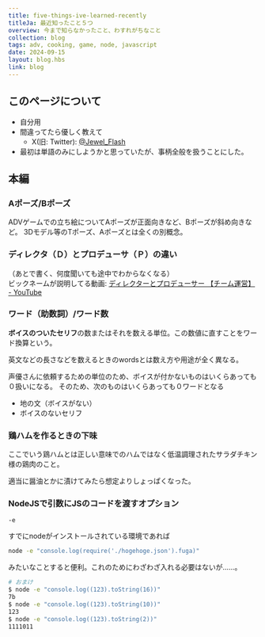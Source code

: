 ```yaml
---
title: five-things-ive-learned-recently
titleJa: 最近知ったこと５つ
overview: 今まで知らなかったこと、わすれがちなこと
collection: blog
tags: adv, cooking, game, node, javascript
date: 2024-09-15
layout: blog.hbs
link: blog
---
```


## このページについて
- 自分用
- 間違ってたら優しく教えて
	- X(旧: Twitter): [@Jewel_Flash](https://twitter.com/Jewel_Flash)
- 最初は単語のみにしようかと思っていたが、事柄全般を扱うことにした。

## 本編
### Aポーズ/Bポーズ
ADVゲームでの立ち絵についてAポーズが正面向きなど、Bポーズが斜め向きなど。
3Dモデル等のTポーズ、Aポーズとは全くの別概念。

### ディレクタ（Ｄ）とプロデューサ（Ｐ）の違い
（あとで書く、何度聞いても途中でわからなくなる）<br />
ビックネームが説明してる動画: [ディレクターとプロデューサー 【チーム運営】 - YouTube](https://www.youtube.com/watch?v=YCLf9qRxWiA)

### ワード（助数詞）/ワード数
**ボイスのついたセリフ**の数またはそれを数える単位。この数値に直すことをワード換算という。

英文などの長さなどを数えるときのwordsとは数え方や用途が全く異なる。

声優さんに依頼するための単位のため、ボイスが付かないものはいくらあっても０扱いになる。
そのため、次のものはいくらあっても０ワードとなる
- 地の文（ボイスがない）
- ボイスのないセリフ

### 鶏ハムを作るときの下味
ここでいう鶏ハムとは正しい意味でのハムではなく低温調理されたサラダチキン様の鶏肉のこと。

適当に醤油とかに漬けてみたら想定よりしょっぱくなった。

### NodeJSで引数にJSのコードを渡すオプション
`-e`

すでにnodeがインストールされている環境であれば
```bash
node -e "console.log(require('./hogehoge.json').fuga)"
```
みたいなことすると便利。これのためにわざわざ入れる必要はないが……。

```bash
# おまけ
$ node -e "console.log((123).toString(16))"
7b
$ node -e "console.log((123).toString(10))"
123
$ node -e "console.log((123).toString(2))"
1111011
```
